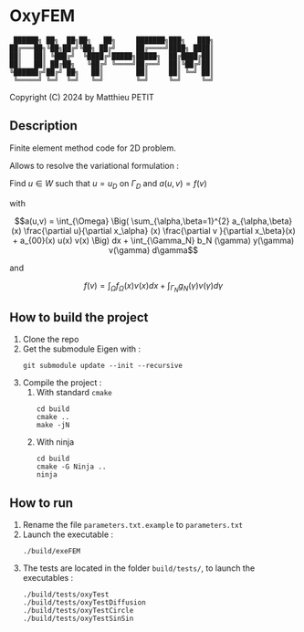 # OxyFEM

```
 ██████╗ ██╗  ██╗██╗   ██╗     ███████╗███╗   ███╗
██╔═══██╗╚██╗██╔╝╚██╗ ██╔╝     ██╔════╝████╗ ████║
██║   ██║ ╚███╔╝  ╚████╔╝█████╗█████╗  ██╔████╔██║
██║   ██║ ██╔██╗   ╚██╔╝ ╚════╝██╔══╝  ██║╚██╔╝██║
╚██████╔╝██╔╝ ██╗   ██║        ██║     ██║ ╚═╝ ██║
 ╚═════╝ ╚═╝  ╚═╝   ╚═╝        ╚═╝     ╚═╝     ╚═╝
```

Copyright (C) 2024 by Matthieu PETIT

## Description

Finite element method code for 2D problem. 

Allows to resolve the variational formulation : 

Find $u\in W$ such that $u = u_D$ on $\Gamma_D$ and $a(u,v) = f(v)$ 

with 

$$a(u,v) = \int_{\Omega} \Big( \sum_{\alpha,\beta=1}^{2} a_{\alpha,\beta}(x) \frac{\partial u}{\partial x_\alpha} (x) \frac{\partial v }{\partial x_\beta}(x)  + a_{00}(x) u(x) v(x) \Big) dx  + \int_{\Gamma_N} b_N (\gamma) y(\gamma) v(\gamma) d\gamma$$

and 

$$f(v) = \int_\Omega f_\Omega (x) v(x) dx + \int_{\Gamma_N} g_N(\gamma) v(\gamma) d\gamma$$


## How to build the project

1. Clone the repo 
2. Get the submodule Eigen with :
    ```
    git submodule update --init --recursive
    ```
3. Compile the project :
   1. With standard `cmake` 
        ``` 
        cd build 
        cmake ..
        make -jN
        ```
    2. With ninja
        ```
        cd build 
        cmake -G Ninja ..
        ninja
        ```

## How to run 

1. Rename the file `parameters.txt.example` to `parameters.txt`
2. Launch the executable : 
    ```
    ./build/exeFEM
    ```
3. The tests are located in the folder `build/tests/`, to launch the executables :
    ```
    ./build/tests/oxyTest
    ./build/tests/oxyTestDiffusion
    ./build/tests/oxyTestCircle
    ./build/tests/oxyTestSinSin
    ```
